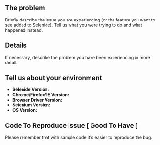 <!--
    This template is for issue report\feature request. 
    If you have any questions, please stop by our chatroom: https://gitter.im/codeborne/selenide
    Note that leaving sections blank will make it difficult for us to troubleshoot and we may have to close the issue.
-->
## The problem
Briefly describe the issue you are experiencing (or the feature you want to see added to Selenide).
Tell us what you were trying to do and what happened instead. 

## Details
If necessary, describe the problem you have been experiencing in more detail.

## Tell us about your environment
* **Selenide Version:**
* **Chrome\Firefox\IE Version:**
* **Browser Driver Version:**
* **Selenium Version:**
* **OS Version:**

## Code To Reproduce Issue [ Good To Have ]
Please remember that with sample code it's easier to reproduce the bug.

